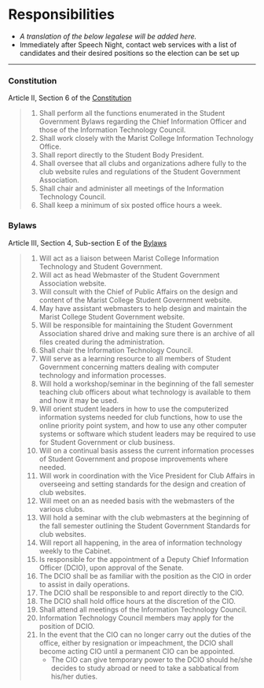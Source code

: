 # Responsibilities

- _A translation of the below legalese will be added here._
- Immediately after Speech Night, contact web services with a list of candidates and their desired positions so the election can be set up

***

### Constitution

Article II, Section 6 of the [Constitution](https://github.com/marist-sga/documentation/blob/master/Documents/Constitution.docx)

> 1. Shall perform all the functions enumerated in the Student Government Bylaws regarding the Chief Information Officer and those of the Information Technology Council.
> 2. Shall work closely with the Marist College Information Technology Office.
> 3. Shall report directly to the Student Body President.
> 4. Shall oversee that all clubs and organizations adhere fully to the club website rules and regulations of the Student Government Association.
> 5. Shall chair and administer all meetings of the Information Technology Council.
> 6. Shall keep a minimum of six posted office hours a week.


### Bylaws

Article III, Section 4, Sub-section E of the [Bylaws](https://github.com/marist-sga/documentation/blob/master/Documents/Bylaws.docx)

> 1. Will act as a liaison between Marist College Information Technology and Student Government.
> 2. Will act as head Webmaster of the Student Government Association website.
> 3. Will consult with the Chief of Public Affairs on the design and content of the Marist College Student Government website.
> 4. May have assistant webmasters to help design and maintain the Marist College Student Government website.
> 5. Will be responsible for maintaining the Student Government Association shared drive and making sure there is an archive of all files created during the administration.
> 6. Shall chair the Information Technology Council.
> 7. Will serve as a learning resource to all members of Student Government concerning matters dealing with computer technology and information processes.
> 8. Will hold a workshop/seminar in the beginning of the fall semester teaching club officers about what technology is available to them and how it may be used.
> 9. Will orient student leaders in how to use the computerized information systems needed for club functions, how to use the online priority point system, and how to use any other computer systems or software which student leaders may be required to use for Student Government or club business.
> 10. Will on a continual basis assess the current information processes of Student Government and propose improvements where needed.
> 11. Will work in coordination with the Vice President for Club Affairs in overseeing and setting standards for the design and creation of club websites.
> 12. Will meet on an as needed basis with the webmasters of the various clubs.
> 13. Will hold a seminar with the club webmasters at the beginning of the fall semester outlining the Student Government Standards for club websites.
> 14. Will report all happening, in the area of information technology weekly to the Cabinet.
> 15. Is responsible for the appointment of a Deputy Chief Information Officer (DCIO), upon approval of the Senate.
>   1. The DCIO shall be as familiar with the position as the CIO in order to assist in daily operations.
>   2. The DCIO shall be responsible to and report directly to the CIO.
>   3. The DCIO shall hold office hours at the discretion of the CIO.
>   4. Shall attend all meetings of the Information Technology Council.
>   5. Information Technology Council members may apply for the position of DCIO.
>   6. In the event that the CIO can no longer carry out the duties of the office, either by resignation or impeachment, the DCIO shall become acting CIO until a
permanent CIO can be appointed.
>      - The CIO can give temporary power to the DCIO should he/she decides to
study abroad or need to take a sabbatical from his/her duties.
